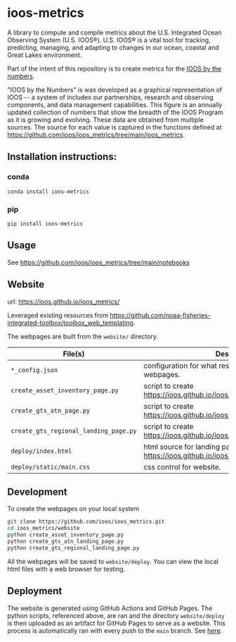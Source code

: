 # ioos-metrics

A library to compute and compile metrics about the U.S. Integrated Ocean Observing System (U.S. IOOS®). U.S. IOOS® is a vital tool for tracking, predicting, managing, and adapting to changes in our ocean, coastal and Great Lakes environment.

Part of the intent of this repository is to create metrics for the [IOOS by the numbers](https://ioos.noaa.gov/about/ioos-by-the-numbers/).

"IOOS by the Numbers" is was developed as a graphical representation of IOOS  -- a system of includes our partnerships, research and observing components, and data management capabilities.
This figure is an annually updated collection of numbers that show the breadth of the IOOS Program as it is growing and evolving.
These data are obtained from multiple sources. The source for each value is captured in the functions defined at https://github.com/ioos/ioos_metrics/tree/main/ioos_metrics.

## Installation instructions:

### conda
```
conda install ioos-metrics
```

### pip
```
pip install ioos-metrics
```

## Usage

See <https://github.com/ioos/ioos_metrics/tree/main/notebooks>

## Website

url: <https://ioos.github.io/ioos_metrics/>

Leveraged existing resources from <https://github.com/noaa-fisheries-integrated-toolbox/toolbox_web_templating>.

The webpages are built from the `website/` directory.

| File(s)                               | Description
|---------------------------------------|---------------------------------------------------------------
| `*_config.json`                       | configuration for what resources to present on the webpages.
| `create_asset_inventory_page.py`      | script to create https://ioos.github.io/ioos_metrics/asset_inventory.html
| `create_gts_atn_page.py`              | script to create https://ioos.github.io/ioos_metrics/gts_atn.html
| `create_gts_regional_landing_page.py` | script to create https://ioos.github.io/ioos_metrics/gts_regional.html
| `deploy/index.html`                   | html source for landing page https://ioos.github.io/ioos_metrics/index.html
| `deploy/static/main.css`              | css control for website.

## Development

To create the webpages on your local system
```bash
git clone https://github.com/ioos/ioos_metrics.git
cd ioos_metrics/website
python create_asset_inventory_page.py
python create_gts_atn_landing_page.py
python create_gts_regional_landing_page.py
```

All the webpages will be saved to `website/deploy`. You can view the local html files with a web browser for testing.

## Deployment

The website is generated using GitHub Actions and GitHub Pages. The python scripts, referenced above, are ran and the
directory `website/deploy` is then uploaded as an artifact for GitHub Pages to serve as a website.
This process is automatically ran with every push to the `main` branch. See [here](https://github.com/ioos/ioos_metrics/blob/main/.github/workflows/website_create_and_deploy.yml).
